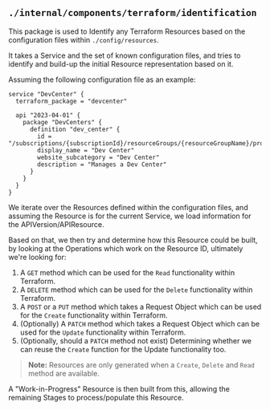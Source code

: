 ## `./internal/components/terraform/identification`

This package is used to Identify any Terraform Resources based on the configuration files within `./config/resources`.

It takes a Service and the set of known configuration files, and tries to identify and build-up the initial Resource representation based on it.

Assuming the following configuration file as an example:

```hcl
service "DevCenter" {
  terraform_package = "devcenter"

  api "2023-04-01" {
    package "DevCenters" {
      definition "dev_center" {
        id = "/subscriptions/{subscriptionId}/resourceGroups/{resourceGroupName}/providers/Microsoft.DevCenter/devCenters/{devCenterName}"
        display_name = "Dev Center"
        website_subcategory = "Dev Center"
        description = "Manages a Dev Center"
      }
    }
  }
}
```

We iterate over the Resources defined within the configuration files, and assuming the Resource is for the current Service, we load information for the APIVersion/APIResource.

Based on that, we then try and determine how this Resource could be built, by looking at the Operations which work on the Resource ID, ultimately we're looking for:

1. A `GET` method which can be used for the `Read` functionality within Terraform.
2. A `DELETE` method which can be used for the `Delete` functionality within Terraform.
3. A `POST` or a `PUT` method which takes a Request Object which can be used for the `Create` functionality within Terraform.
4. (Optionally) A `PATCH` method which takes a Request Object which can be used for the `Update` functionality within Terraform.
5. (Optionally, should a `PATCH` method not exist) Determining whether we can reuse the `Create` function for the Update functionality too.

> **Note:** Resources are only generated when a `Create`, `Delete` and `Read` method are available.

A "Work-in-Progress" Resource is then built from this, allowing the remaining Stages to process/populate this Resource.
